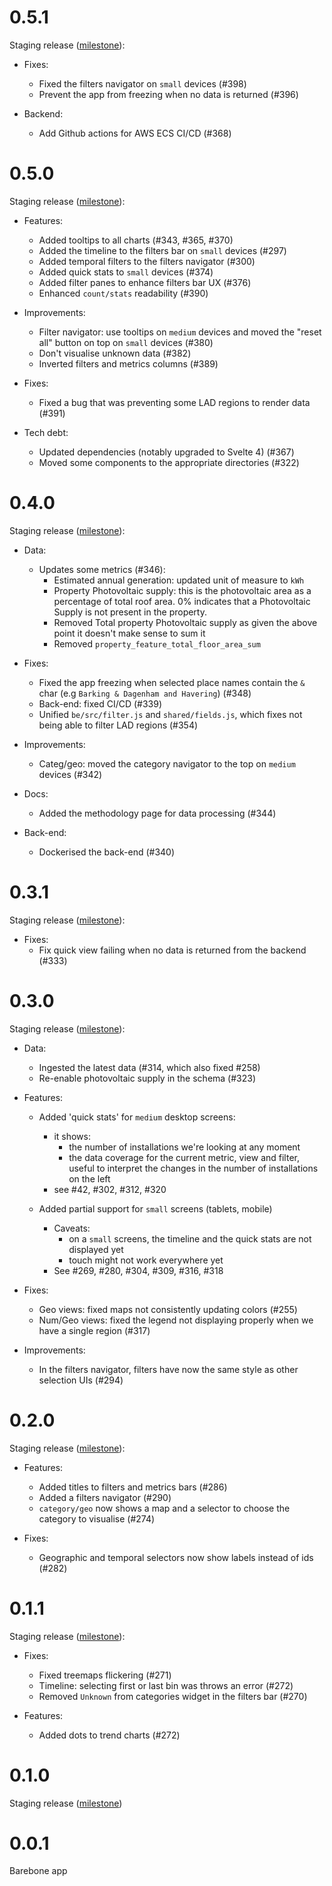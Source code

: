 # 0.5.1

Staging release ([milestone](https://github.com/nestauk/asf_hp_market_tracker/milestone/16?closed=1)):

- Fixes:
	- Fixed the filters navigator on `small` devices (#398)
	- Prevent the app from freezing when no data is returned (#396)

- Backend:
	- Add Github actions for AWS ECS CI/CD (#368)


# 0.5.0

Staging release ([milestone](https://github.com/nestauk/asf_hp_market_tracker/milestone/15?closed=1)):

- Features:
	- Added tooltips to all charts (#343, #365, #370)
	- Added the timeline to the filters bar on `small` devices (#297)
	- Added temporal filters to the filters navigator (#300)
	- Added quick stats to `small` devices (#374)
	- Added filter panes to enhance filters bar UX (#376)
	- Enhanced `count/stats` readability (#390)

- Improvements:
	- Filter navigator: use tooltips on `medium` devices and moved the
		"reset all" button on top on `small` devices (#380)
	- Don't visualise unknown data (#382)
	- Inverted filters and metrics columns (#389)

- Fixes:
	- Fixed a bug that was preventing some LAD regions to render data (#391)

- Tech debt:
	- Updated dependencies (notably upgraded to Svelte 4) (#367)
	- Moved some components to the appropriate directories (#322)


# 0.4.0

Staging release ([milestone](https://github.com/nestauk/asf_hp_market_tracker/milestone/12?closed=1)):

- Data:
	- Updates some metrics (#346):
		- Estimated annual generation: updated unit of measure to `kWh`
		- Property Photovoltaic supply: this is the photovoltaic area as a
			percentage of total roof area.
			0% indicates that a Photovoltaic Supply is not present in the property.
		- Removed Total property Photovoltaic supply as given the above point
			it doesn't make sense to sum it
		- Removed `property_feature_total_floor_area_sum`

- Fixes:
	- Fixed the app freezing when selected place names contain the `&` char
		(e.g `Barking & Dagenham and Havering`) (#348)
	- Back-end: fixed CI/CD (#339)
	- Unified `be/src/filter.js` and `shared/fields.js`, which fixes
		not being able to filter LAD regions (#354)

- Improvements:
	- Categ/geo: moved the category navigator to the top on `medium` devices (#342)

- Docs:
	- Added the methodology page for data processing (#344)

- Back-end:
	- Dockerised the back-end (#340)


# 0.3.1

Staging release ([milestone](https://github.com/nestauk/asf_hp_market_tracker/milestone/13?closed=1)):

- Fixes:
	- Fix quick view failing when no data is returned from the backend (#333)

# 0.3.0

Staging release ([milestone](https://github.com/nestauk/asf_hp_market_tracker/milestone/11?closed=1)):

- Data:
	- Ingested the latest data (#314, which also fixed #258)
	- Re-enable photovoltaic supply in the schema (#323)

- Features:
	- Added 'quick stats' for `medium` desktop screens:
		- it shows:
			- the number of installations we're looking at any moment
			- the data coverage for the current metric, view and filter,
				useful to interpret the changes in the number of installations
				on the left
		- see #42, #302, #312, #320

	- Added partial support for `small` screens (tablets, mobile)
		- Caveats:
			- on a `small` screens, the timeline and the quick stats are not
				displayed yet
			- touch might not work everywhere yet
		- See #269, #280, #304, #309, #316, #318

- Fixes:
	- Geo views: fixed maps not consistently updating colors (#255)
	- Num/Geo views: fixed the legend not displaying properly when we have a
		single region (#317)

- Improvements:
	- In the filters navigator, filters have now the same style as other selection UIs (#294)

# 0.2.0

Staging release ([milestone](https://github.com/nestauk/asf_hp_market_tracker/milestone/9?closed=1)):

- Features:
	- Added titles to filters and metrics bars (#286)
	- Added a filters navigator (#290)
	- `category/geo` now shows a map and a selector to choose the category to visualise (#274)

- Fixes:
	- Geographic and temporal selectors now show labels instead of ids (#282)

# 0.1.1

Staging release ([milestone](https://github.com/nestauk/asf_hp_market_tracker/milestone/8?closed=1)):

- Fixes:
	- Fixed treemaps flickering (#271)
	- Timeline: selecting first or last bin was throws an error (#272)
	- Removed `Unknown` from categories widget in the filters bar (#270)

- Features:
	- Added dots to trend charts (#272)

# 0.1.0

Staging release ([milestone](https://github.com/nestauk/asf_hp_market_tracker/milestone/1?closed=1))

# 0.0.1

Barebone app
